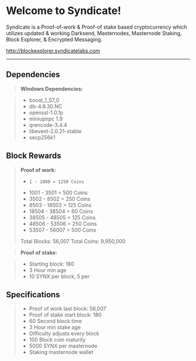 Welcome to Syndicate!
===================

Syndicate is a Proof-of-work & Proof-of stake based cryptocurrency which utilizes updated & working Darksend, Masternodes, Masternode Staking, Block Explorer, & Encrypted Messaging.

http://blockexplorer.syndicatelabs.com

----------

Dependencies
-------------
> **Windows Dependencies:**

> - boost_1_57_0
> - db-4.8.30.NC
> - openssl-1.0.1p
> - miniupnpc 1.9
> - qrencode-3.4.4
> - libevent-2.0.21-stable
> - secp256k1

Block Rewards
-------------
> **Proof of work:**
> 
> -     1 - 1000 = 1250 Coins
> -  1001 - 3501 = 500 Coins
> -  3502 - 8502 = 250 Coins
> -  8503 - 18503 = 125 Coins
> - 18504 - 38504 = 60 Coins
> - 38505 - 48505 = 125 Coins
> - 48506 - 53506 = 250 Coins
> - 53507 - 56007 = 500 Coins
> 
> Total Blocks: 56,007
> Total Coins: 9,950,000

> **Proof of stake:**

> - Starting block: 180
> - 3 Hour min age
> - 10 SYNX per block, 5 per

Specifications
-------------
> - Proof of work last block: 56,007
> - Proof of stake start block: 180
> - 60 Second block time
> - 3 Hour min stake age
> - Difficulty adjusts every block
> - 100 Block coin maturity
> - 5000 SYNX per masternode
> - Staking masternode wallet